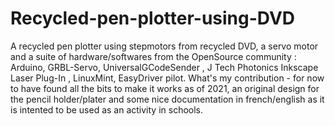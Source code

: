 # Recycled-pen-plotter-using-DVD
A recycled pen plotter using stepmotors from recycled DVD, a servo motor and a suite of hardware/softwares from the OpenSource community : Arduino, GRBL-Servo, UniversalGCodeSender ,  J Tech Photonics Inkscape Laser Plug-In , LinuxMint, EasyDriver pilot. What's my contribution - for now to have found all the bits to make it works as of 2021, an original design for the pencil holder/plater and some nice documentation in french/english as it is intented to be used as an activity in schools.
